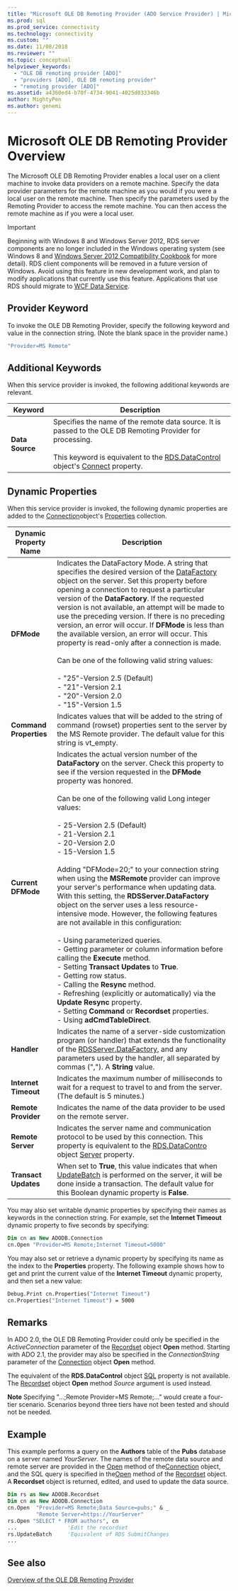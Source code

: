 ```yaml
---
title: "Microsoft OLE DB Remoting Provider (ADO Service Provider) | Microsoft Docs"
ms.prod: sql
ms.prod_service: connectivity
ms.technology: connectivity
ms.custom: ""
ms.date: 11/08/2018
ms.reviewer: ""
ms.topic: conceptual
helpviewer_keywords:
  - "OLE DB remoting provider [ADO]"
  - "providers [ADO], OLE DB remoting provider"
  - "remoting provider [ADO]"
ms.assetid: a4360ed4-b70f-4734-9041-4025d033346b
author: MightyPen
ms.author: genemi
---
```

# Microsoft OLE DB Remoting Provider Overview
The Microsoft OLE DB Remoting Provider enables a local user on a client machine to invoke data providers on a remote machine. Specify the data provider parameters for the remote machine as you would if you were a local user on the remote machine. Then specify the parameters used by the Remoting Provider to access the remote machine. You can then access the remote machine as if you were a local user.

> [!IMPORTANT]
>  Beginning with Windows 8 and Windows Server 2012, RDS server components are no longer included in the Windows operating system (see Windows 8 and [Windows Server 2012 Compatibility Cookbook](https://www.microsoft.com/download/details.aspx?id=27416) for more detail). RDS client components will be removed in a future version of Windows. Avoid using this feature in new development work, and plan to modify applications that currently use this feature. Applications that use RDS should migrate to  [WCF Data Service](https://go.microsoft.com/fwlink/?LinkId=199565).

## Provider Keyword
 To invoke the OLE DB Remoting Provider, specify the following keyword and value in the connection string. (Note the blank space in the provider name.)

```vb
"Provider=MS Remote"
```

## Additional Keywords
 When this service provider is invoked, the following additional keywords are relevant.

|Keyword|Description|
|-------------|-----------------|
|**Data Source**|Specifies the name of the remote data source. It is passed to the OLE DB Remoting Provider for processing.<br /><br /> This keyword is equivalent to the [RDS.DataControl](../../../ado/reference/rds-api/datacontrol-object-rds.md) object's [Connect](../../../ado/reference/rds-api/connect-property-rds.md) property.|

## Dynamic Properties
 When this service provider is invoked, the following dynamic properties are added to the [Connection](../../../ado/reference/ado-api/connection-object-ado.md)object's [Properties](../../../ado/reference/ado-api/properties-collection-ado.md) collection.

|Dynamic Property Name|Description|
|---------------------------|-----------------|
|**DFMode**|Indicates the DataFactory Mode. A string that specifies the desired version of the [DataFactory](../../../ado/reference/rds-api/datafactory-object-rdsserver.md) object on the server. Set this property before opening a connection to request a particular version of the **DataFactory**. If the requested version is not available, an attempt will be made to use the preceding version. If there is no preceding version, an error will occur. If **DFMode** is less than the available version, an error will occur. This property is read-only after a connection is made.<br /><br /> Can be one of the following valid string values:<br /><br /> -   "25"-Version 2.5 (Default)<br />-   "21"-Version 2.1<br />-   "20"-Version 2.0<br />-   "15"-Version 1.5|
|**Command Properties**|Indicates values that will be added to the string of command (rowset) properties sent to the server by the MS Remote provider. The default value for this string is vt_empty.|
|**Current DFMode**|Indicates the actual version number of the **DataFactory** on the server. Check this property to see if the version requested in the **DFMode** property was honored.<br /><br /> Can be one of the following valid Long integer values:<br /><br /> -   25-Version 2.5 (Default)<br />-   21-Version 2.1<br />-   20-Version 2.0<br />-   15-Version 1.5<br /><br /> Adding "DFMode=20;" to your connection string when using the **MSRemote** provider can improve your server's performance when updating data. With this setting, the **RDSServer.DataFactory** object on the server uses a less resource-intensive mode. However, the following features are not available in this configuration:<br /><br /> -   Using parameterized queries.<br />-   Getting parameter or column information before calling the **Execute** method.<br />-   Setting **Transact Updates** to **True**.<br />-   Getting row status.<br />-   Calling the **Resync** method.<br />-   Refreshing (explicitly or automatically) via the **Update Resync** property.<br />-   Setting **Command** or **Recordset** properties.<br />-   Using **adCmdTableDirect**.|
|**Handler**|Indicates the name of a server-side customization program (or handler) that extends the functionality of the [RDSServer.DataFactory](../../../ado/reference/rds-api/datafactory-object-rdsserver.md), and any parameters used by the handler, all separated by commas (","). A **String** value.|
|**Internet Timeout**|Indicates the maximum number of milliseconds to wait for a request to travel to and from the server. (The default is 5 minutes.)|
|**Remote Provider**|Indicates the name of the data provider to be used on the remote server.|
|**Remote Server**|Indicates the server name and communication protocol to be used by this connection. This property is equivalent to the [RDS.DataContro](../../../ado/reference/rds-api/datacontrol-object-rds.md) object [Server](../../../ado/reference/rds-api/server-property-rds.md) property.|
|**Transact Updates**|When set to **True**, this value indicates that when [UpdateBatch](../../../ado/reference/ado-api/updatebatch-method.md) is performed on the server, it will be done inside a transaction. The default value for this Boolean dynamic property is **False**.|

 You may also set writable dynamic properties by specifying their names as keywords in the connection string. For example, set the **Internet Timeout** dynamic property to five seconds by specifying:

```vb
Dim cn as New ADODB.Connection
cn.Open "Provider=MS Remote;Internet Timeout=5000"
```

 You may also set or retrieve a dynamic property by specifying its name as the index to the **Properties** property. The following example shows how to get and print the current value of the **Internet Timeout** dynamic property, and then set a new value:

```vb
Debug.Print cn.Properties("Internet Timeout")
cn.Properties("Internet Timeout") = 5000
```

## Remarks
 In ADO 2.0, the OLE DB Remoting Provider could only be specified in the *ActiveConnection* parameter of the [Recordset](../../../ado/reference/ado-api/recordset-object-ado.md) object **Open** method. Starting with ADO 2.1, the provider may also be specified in the *ConnectionString* parameter of the [Connection](../../../ado/reference/ado-api/connection-object-ado.md) object **Open** method.

 The equivalent of the **RDS.DataControl** object [SQL](../../../ado/reference/rds-api/sql-property.md) property is not available. The [Recordset](../../../ado/reference/ado-api/recordset-object-ado.md) object **Open** method *Source* argument is used instead.

 **Note** Specifying "...;Remote Provider=MS Remote;..." would create a four-tier scenario. Scenarios beyond three tiers have not been tested and should not be needed.

## Example
 This example performs a query on the **Authors** table of the **Pubs** database on a server named *YourServer*. The names of the remote data source and remote server are provided in the [Open](../../../ado/reference/ado-api/open-method-ado-connection.md) method of the[Connection](../../../ado/reference/ado-api/connection-object-ado.md) object, and the SQL query is specified in the[Open](../../../ado/reference/ado-api/open-method-ado-recordset.md) method of the [Recordset](../../../ado/reference/ado-api/recordset-object-ado.md) object. A **Recordset** object is returned, edited, and used to update the data source.

```vb
Dim rs as New ADODB.Recordset
Dim cn as New ADODB.Connection
cn.Open  "Provider=MS Remote;Data Source=pubs;" & _
         "Remote Server=https://YourServer"
rs.Open "SELECT * FROM authors", cn
...                'Edit the recordset
rs.UpdateBatch     'Equivalent of RDS SubmitChanges
...
```

## See also
 [Overview of the OLE DB Remoting Provider](https://msdn.microsoft.com/4083b72f-68c4-4252-b366-abb70db5ca2b)
